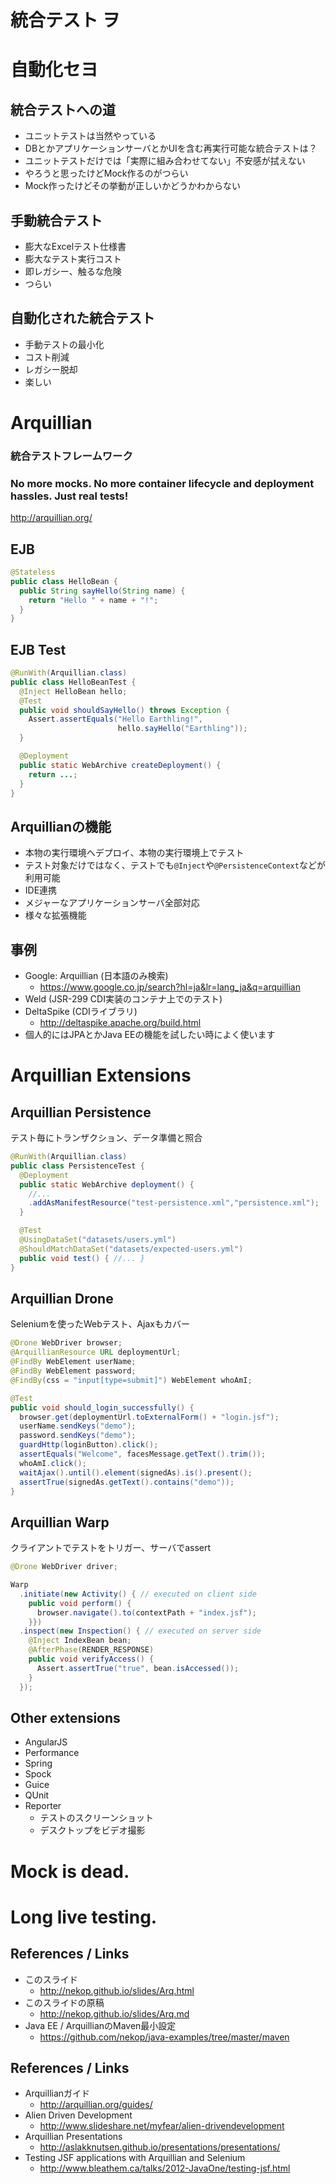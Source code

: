 # 統合テスト ヲ
# 自動化セヨ


## 統合テストへの道

- ユニットテストは当然やっている
- DBとかアプリケーションサーバとかUIを含む再実行可能な統合テストは？
- ユニットテストだけでは「実際に組み合わせてない」不安感が拭えない
- やろうと思ったけどMock作るのがつらい
- Mock作ったけどその挙動が正しいかどうかわからない


## 手動統合テスト

- 膨大なExcelテスト仕様書
- 膨大なテスト実行コスト
- 即レガシー、触るな危険
- つらい


## 自動化された統合テスト

- 手動テストの最小化
- コスト削減
- レガシー脱却
- 楽しい



<!-- .slide: data-background="images/arq/arquillian_desktop_1024x800.jpg" -->



# Arquillian
<!-- .slide: data-background="images/arq/arquillian_icon_256px.png" data-background-size="256px" data-background-position="top right" -->

### 統合テストフレームワーク
### No more mocks. No more container lifecycle and deployment hassles. Just real tests!
http://arquillian.org/



## EJB
<!-- .slide: data-background="images/arq/arquillian_ui_warning_256px.png" data-background-size="256px" data-background-position="top right" -->

```java
@Stateless
public class HelloBean {
  public String sayHello(String name) {
    return "Hello " + name + "!";
  }
} 
```



## EJB Test
<!-- .slide: data-background="images/arq/arquillian_ui_success_256px.png" data-background-size="256px" data-background-position="top right" -->

```java
@RunWith(Arquillian.class)
public class HelloBeanTest {
  @Inject HelloBean hello;
  @Test
  public void shouldSayHello() throws Exception {
    Assert.assertEquals("Hello Earthling!",
                        hello.sayHello("Earthling"));
  }

  @Deployment
  public static WebArchive createDeployment() {
    return ...;
  }
} 
```



## Arquillianの機能
<!-- .slide: data-background="images/arq/arquillian_icon_256px.png" data-background-size="256px" data-background-position="top right" -->

- 本物の実行環境へデプロイ、本物の実行環境上でテスト
- テスト対象だけではなく、テストでも`@Inject`や`@PersistenceContext`などが利用可能
- IDE連携
- メジャーなアプリケーションサーバ全部対応
- 様々な拡張機能



<!-- .slide: data-background="images/arq/ja-guide.png" -->



## 事例
<!-- .slide: data-background="images/arq/arquillian_icon_256px.png" data-background-size="256px" data-background-position="top right" -->

- Google: Arquillian (日本語のみ検索)
  - https://www.google.co.jp/search?hl=ja&lr=lang_ja&q=arquillian
- Weld (JSR-299 CDI実装のコンテナ上でのテスト)
- DeltaSpike (CDIライブラリ)
  - http://deltaspike.apache.org/build.html
- 個人的にはJPAとかJava EEの機能を試したい時によく使います



# Arquillian Extensions
<!-- .slide: data-background="images/arq/arquillian_ui_crown_256px.png" data-background-size="256px" data-background-position="top right" -->



## Arquillian Persistence
<!-- .slide: data-background="images/arq/arquillian_icon_256px.png" data-background-size="256px" data-background-position="top right" -->

テスト毎にトランザクション、データ準備と照合

```java
@RunWith(Arquillian.class)
public class PersistenceTest { 
  @Deployment
  public static WebArchive deployment() {
    //... 
    .addAsManifestResource("test-persistence.xml","persistence.xml");
  }

  @Test
  @UsingDataSet("datasets/users.yml")
  @ShouldMatchDataSet("datasets/expected-users.yml")
  public void test() { //... } 
} 
```



## Arquillian Drone
<!-- .slide: data-background="images/arq/feature_browser.png" data-background-size="256px" data-background-position="top right" -->

Seleniumを使ったWebテスト、Ajaxもカバー

```java
@Drone WebDriver browser;
@ArquillianResource URL deploymentUrl;
@FindBy WebElement userName;
@FindBy WebElement password;
@FindBy(css = "input[type=submit]") WebElement whoAmI;

@Test
public void should_login_successfully() {
  browser.get(deploymentUrl.toExternalForm() + "login.jsf");
  userName.sendKeys("demo");
  password.sendKeys("demo");
  guardHttp(loginButton).click();
  assertEquals("Welcome", facesMessage.getText().trim());
  whoAmI.click();
  waitAjax().until().element(signedAs).is().present();
  assertTrue(signedAs.getText().contains("demo"));
}
```



## Arquillian Warp
<!-- .slide: data-background="images/arq/warp.jpg" data-background-size="256px" data-background-position="top right" -->

クライアントでテストをトリガー、サーバでassert

```java
@Drone WebDriver driver;

Warp
  .initiate(new Activity() { // executed on client side
    public void perform() {
      browser.navigate().to(contextPath + "index.jsf");
    }})
  .inspect(new Inspection() { // executed on server side
    @Inject IndexBean bean;
    @AfterPhase(RENDER_RESPONSE)
    public void verifyAccess() {
      Assert.assertTrue("true", bean.isAccessed());
    }
  });
```



## Other extensions
<!-- .slide: data-background="images/arq/arquillian_icon_256px.png" data-background-size="256px" data-background-position="top right" -->

- AngularJS
- Performance
- Spring
- Spock
- Guice
- QUnit
- Reporter
  - テストのスクリーンショット
  - デスクトップをビデオ撮影



# Mock is dead.
# Long live testing.
<!-- .slide: data-background="images/arq/arquillian_icon_256px.png" data-background-size="256px" data-background-position="top right" -->



<!-- .slide: data-background="images/arq/arquillian_desktop_1024x800.jpg" -->



## References / Links

- このスライド
  - http://nekop.github.io/slides/Arq.html
- このスライドの原稿
  - http://nekop.github.io/slides/Arq.md
- Java EE / ArquillianのMaven最小設定
  - https://github.com/nekop/java-examples/tree/master/maven



## References / Links

- Arquillianガイド
  - http://arquillian.org/guides/
- Alien Driven Development 
  - http://www.slideshare.net/myfear/alien-drivendevelopment
- Arquillian Presentations
  - http://aslakknutsen.github.io/presentations/presentations/
- Testing JSF applications with Arquillian and Selenium
  - http://www.bleathem.ca/talks/2012-JavaOne/testing-jsf.html
